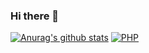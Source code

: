 ### Hi there 👋

<!--
**JunShanHung/JunShanHung** is a ✨ _special_ ✨ repository because its `README.md` (this file) appears on your GitHub profile.

Here are some ideas to get you started:

- 🔭 I’m currently working on ...
- 🌱 I’m currently learning ...
- 👯 I’m looking to collaborate on ...
- 🤔 I’m looking for help with ...
- 💬 Ask me about ...
- 📫 How to reach me: ...
- 😄 Pronouns: ...
- ⚡ Fun fact: ...
-->
<p align="left">
    <a href="https://github.com/anuraghazra/github-readme-stats"><img alt="Anurag's github stats" src="https://zaincheung-github-readme-stats.vercel.app/api?username=HongJunShan&show_icons=true&theme=radical"/></a>
     <a href="https://github.com/anuraghazra/github-readme-stats"><img alt="PHP" src="https://zaincheung-github-readme-stats.vercel.app/api/top-langs/?username=HongJunShan&hide=HTML,CSS&theme=radical"/></a>
</p>

